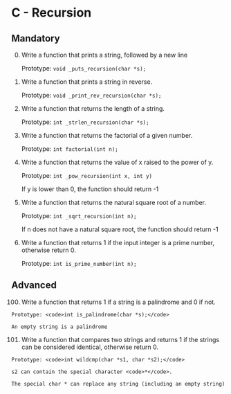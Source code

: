 #  C - Recursion

## Mandatory

0. Write a function that prints a string, followed by a new line

	Prototype: <code>void _puts_recursion(char *s);</code>

1. Write a function that prints a string in reverse.

	Prototype: <code>void _print_rev_recursion(char *s);</code>

2. Write a function that returns the length of a string.

	Prototype: <code>int _strlen_recursion(char *s);</code>

3. Write a function that returns the factorial of a given number.

	Prototype: <code>int factorial(int n);</code>

4. Write a function that returns the value of x raised to the power of y.

	Prototype: <code/>int _pow_recursion(int x, int y)</code>

	If y is lower than 0, the function should return -1

5. Write a function that returns the natural square root of a number.

	Prototype: <code>int _sqrt_recursion(int n);</code>

	If n does not have a natural square root, the function should return -1

6. Write a function that returns 1 if the input integer is a prime number, otherwise return 0.

	Prototype: <code>int is_prime_number(int n);</code>

## Advanced
100. Write a function that returns 1 if a string is a palindrome and 0 if not.

	Prototype: <code>int is_palindrome(char *s);</code>

	An empty string is a palindrome

101. Write a function that compares two strings and returns 1 if the strings can be considered identical, otherwise return 0.

	Prototype: <code>int wildcmp(char *s1, char *s2);</code>

	s2 can contain the special character <code>*</code>.

	The special char * can replace any string (including an empty string)

